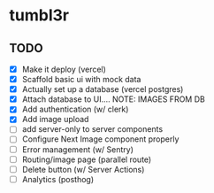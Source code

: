 # tumbl3r

## TODO

- [x] Make it deploy (vercel)
- [x] Scaffold basic ui with mock data
- [x] Actually set up a database (vercel postgres)
- [x] Attach database to UI.... NOTE: IMAGES FROM DB
- [x] Add authentication (w/ clerk)
- [x] Add image upload
- [ ] add server-only to server components
- [ ] Configure Next Image component properly
- [ ] Error management (w/ Sentry)
- [ ] Routing/image page (parallel route)
- [ ] Delete button (w/ Server Actions)
- [ ] Analytics (posthog)
